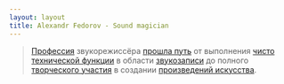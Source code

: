 ```yaml
---
layout: layout
title: Alexandr Fedorov - Sound magician
---
```


> [Профессия](.) звукорежиссёра [прошла путь](.) от выполнения [чисто технической функции](.) в области [звукозаписи](.) до полного [творческого участия](.) в создании [произведений искусства](.).